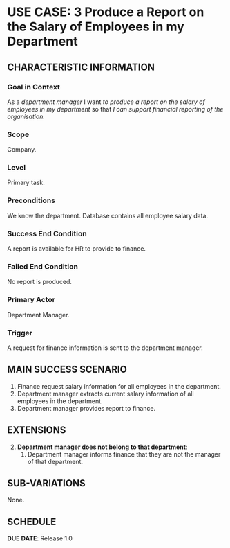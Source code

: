 # USE CASE: 3 Produce a Report on the Salary of Employees in my Department

## CHARACTERISTIC INFORMATION

### Goal in Context

As a *department manager* I want *to produce a report on the salary of employees in my department* so that *I can support financial reporting of the organisation.*

### Scope

Company.

### Level

Primary task.

### Preconditions

We know the department. Database contains all employee salary data.

### Success End Condition

A report is available for HR to provide to finance.

### Failed End Condition

No report is produced.

### Primary Actor

Department Manager.

### Trigger

A request for finance information is sent to the department manager.

## MAIN SUCCESS SCENARIO

1. Finance request salary information for all employees in the department.
2. Department manager extracts current salary information of all employees in the department.
3. Department manager provides report to finance.

## EXTENSIONS

2. **Department manager does not belong to that department**:
    1. Department manager informs finance that they are not the manager of that department.

## SUB-VARIATIONS

None.

## SCHEDULE

**DUE DATE**: Release 1.0